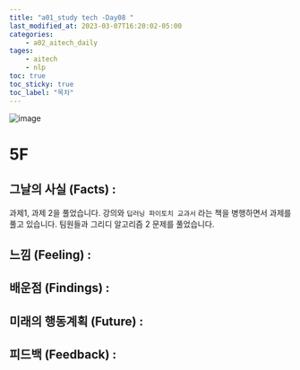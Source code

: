```yaml
---
title: "a01_study tech -Day08 "
last_modified_at: 2023-03-07T16:20:02-05:00
categories:
    - a02_aitech_daily
tages:
    - aitech
    - nlp
toc: true
toc_sticky: true
toc_label: "목차"
---
```


![image](../../../image/aitech.png)


# 5F
## 그날의 사실 (Facts) :
과제1, 과제 2을 풀었습니다. 강의와 `딥러닝 파이토치 교과서` 라는 책을 병행하면서 과제를 풀고 있습니다. 팀원들과 그리디 알고리즘 2 문제를 풀었습니다. 

## 느낌 (Feeling) :



## 배운점 (Findings) :

## 미래의 행동계획 (Future) :

## 피드백 (Feedback) :
